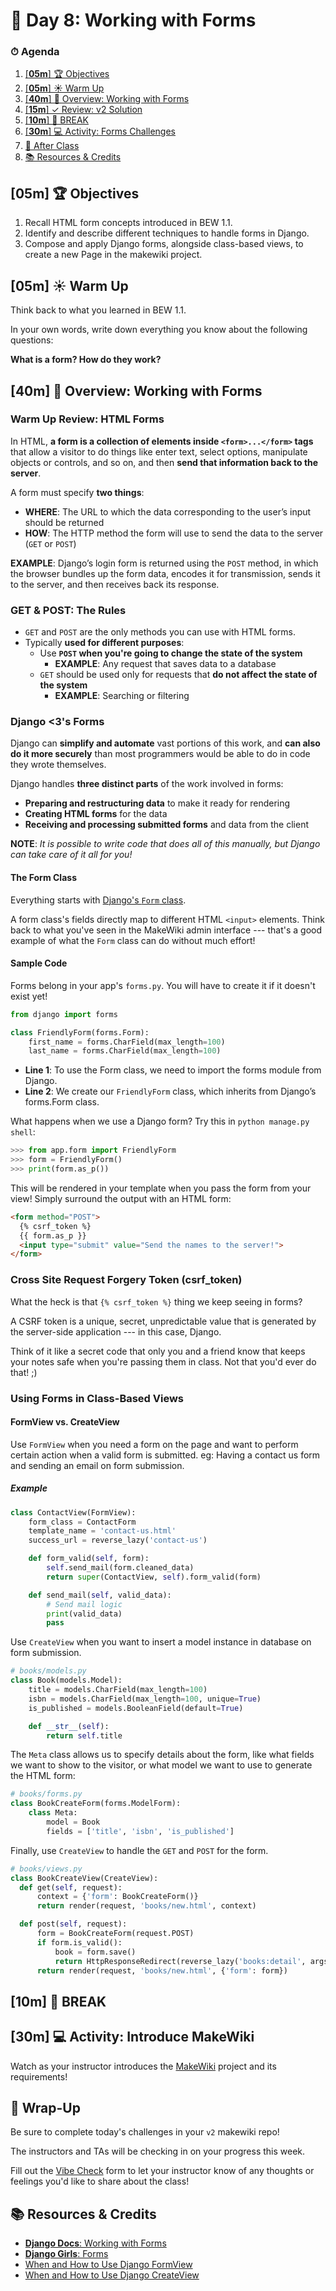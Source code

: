 # 📜 Day 8: Working with Forms

### ⏱ Agenda

1. [[**05m**] 🏆 Objectives](#05m-%f0%9f%8f%86-objectives)
2. [[**05m**] ☀️ Warm Up](#05m-%e2%98%80%ef%b8%8f-warm-up)
3. [[**40m**] 📖 Overview: Working with Forms](#40m-%f0%9f%93%96-overview-working-with-forms)
4. [[**15m**] ✓ Review: v2 Solution](#15m-%e2%9c%93-review-v2-solution)
5. [[**10m**] 🌴 BREAK](#10m-%f0%9f%8c%b4-break)
6. [[**30m**] 💻 Activity: Forms Challenges](#30m-%f0%9f%92%bb-activity-forms-challenges)
7. [🌃 After Class](#%f0%9f%8c%83-after-class)
8. [📚 Resources & Credits](#%f0%9f%93%9a-resources--credits)

## [**05m**] 🏆 Objectives

1. Recall HTML form concepts introduced in BEW 1.1.
2. Identify and describe different techniques to handle forms in Django.
3. Compose and apply Django forms, alongside class-based views, to create a new Page in the makewiki project.

## [**05m**] ☀️ Warm Up

Think back to what you learned in BEW 1.1.

In your own words, write down everything you know about the following questions:

**What is a form? How do they work?**

## [**40m**] 📖 Overview: Working with Forms

### Warm Up Review: HTML Forms

In HTML, **a form is a collection of elements inside `<form>...</form>` tags** that allow a visitor to do things like enter text, select options, manipulate objects or controls, and so on, and then **send that information back to the server**.

A form must specify **two things**:

- **WHERE**: The URL to which the data corresponding to the user’s input should be returned
- **HOW**: The HTTP method the form will use to send the data to the server (`GET` or `POST`)

**EXAMPLE**: Django’s login form is returned using the `POST` method, in which the browser bundles up the form data, encodes it for transmission, sends it to the server, and then receives back its response.

### GET & POST: The Rules

- `GET` and `POST` are the only methods you can use with HTML forms.
- Typically **used for different purposes**:
    - Use **`POST` when you're going to change the state of the system**
        - **EXAMPLE**: Any request that saves data to a database
    - `GET` should be used only for requests that **do not affect the state of the system**
        - **EXAMPLE**: Searching or filtering

### Django <3's Forms

Django can **simplify and automate** vast portions of this work, and **can also do it more securely** than most programmers would be able to do in code they wrote themselves.

Django handles **three distinct parts** of the work involved in forms:

- **Preparing and restructuring data** to make it ready for rendering
- **Creating HTML forms** for the data
- **Receiving and processing submitted forms** and data from the client

**NOTE**: *It is possible to write code that does all of this manually, but Django can take care of it all for you!*

#### The Form Class

Everything starts with [Django's `Form` class](https://docs.djangoproject.com/en/2.2/ref/forms/api/#django.forms.Form).

A form class's fields directly map to different HTML `<input>` elements. Think back to what you've seen in the MakeWiki admin interface --- that's a good example of what the `Form` class can do without much effort!

#### Sample Code

Forms belong in your app's `forms.py`. You will have to create it if it doesn't exist yet!

```python
from django import forms

class FriendlyForm(forms.Form):
    first_name = forms.CharField(max_length=100)
    last_name = forms.CharField(max_length=100)
```

- **Line 1**: To use the Form class, we need to import the forms module from Django.
- **Line 2**: We create our `FriendlyForm` class, which inherits from Django’s forms.Form class.

What happens when we use a Django form? Try this in `python manage.py shell`:

```python
>>> from app.form import FriendlyForm
>>> form = FriendlyForm()
>>> print(form.as_p())
```

This will be rendered in your template when you pass the form from your view! Simply surround the output with an HTML form:

```html
<form method="POST">
  {% csrf_token %}
  {{ form.as_p }}
  <input type="submit" value="Send the names to the server!">
</form>
```

### Cross Site Request Forgery Token (csrf_token)

What the heck is that `{% csrf_token %}` thing we keep seeing in forms?

A CSRF token is a unique, secret, unpredictable value that is generated by the server-side application --- in this case, Django.

Think of it like a secret code that only you and a friend know that keeps your notes safe when you're passing them in class. Not that you'd ever do that! ;)

### Using Forms in Class-Based Views

#### FormView vs. CreateView

Use `FormView` when you need a form on the page and want to perform certain action when a valid form is submitted. eg: Having a contact us form and sending an email on form submission.

##### Example

```python
class ContactView(FormView):
    form_class = ContactForm
    template_name = 'contact-us.html'
    success_url = reverse_lazy('contact-us')

    def form_valid(self, form):
        self.send_mail(form.cleaned_data)
        return super(ContactView, self).form_valid(form)

    def send_mail(self, valid_data):
        # Send mail logic
        print(valid_data)
        pass
```

Use `CreateView` when you want to insert a model instance in database on form submission.

```python
# books/models.py
class Book(models.Model):
    title = models.CharField(max_length=100)
    isbn = models.CharField(max_length=100, unique=True)
    is_published = models.BooleanField(default=True)

    def __str__(self):
        return self.title
```

The `Meta` class allows us to specify details about the form, like what fields we want to show to the visitor, or what model we want to use to generate the HTML form:

```python
# books/forms.py
class BookCreateForm(forms.ModelForm):
    class Meta:
        model = Book
        fields = ['title', 'isbn', 'is_published']

```

Finally, use `CreateView` to handle the `GET` and `POST` for the form.

```python
# books/views.py
class BookCreateView(CreateView):
  def get(self, request):
      context = {'form': BookCreateForm()}
      return render(request, 'books/new.html', context)

  def post(self, request):
      form = BookCreateForm(request.POST)
      if form.is_valid():
          book = form.save()
          return HttpResponseRedirect(reverse_lazy('books:detail', args=[book.id]))
      return render(request, 'books/new.html', {'form': form})
```

## [**10m**] 🌴 BREAK

## [**30m**] 💻 Activity: Introduce MakeWiki

Watch as your instructor introduces the [MakeWiki](Projects/05-makewiki) project and its requirements!


## 🌃 Wrap-Up

Be sure to complete today's challenges in your `v2` makewiki repo!

The instructors and TAs will be checking in on your progress this week.

Fill out the [Vibe Check](https://make.sc/bew1.2-vibe-check) form to let your instructor know of any thoughts or feelings you'd like to share about the class!

## 📚 Resources & Credits

- [**Django Docs**: Working with Forms](https://docs.djangoproject.com/en/2.2/topics/forms/)
- [**Django Girls**: Forms](https://tutorial.djangogirls.org/en/django_forms/)
- [When and How to Use Django FormView](https://www.agiliq.com/blog/2019/01/django-formview/)
- [When and How to Use Django CreateView](https://www.agiliq.com/blog/2019/01/django-createview/)
